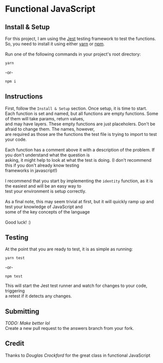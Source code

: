 # Functional JavaScript

## Install & Setup

For this project, I am using the [Jest](https://facebook.github.io/jest/) testing framework to test the functions.
<br />
So, you need to install it using either [yarn](https://yarnpkg.com/en/) or [npm](https://www.npmjs.com/).
<br />
<br />
Run one of the following commands in your project's root directory:

```bash
yarn
```
-or-

```bash
npm i
```

## Instructions

First, follow the `Install & Setup` section. Once setup, it is time to start.
<br />
Each function is set and named, but all functions are empty functions. Some of them will take params, return values,
<br />
and may have layers. These empty functions are just placeholers. Don't be afraid to change them. The names, however,
<br />
are required as those are the functions the test file is trying to import to test your code.
<br />
<br />
Each function has a comment above it with a description of the problem. If you don't understand what the question is
<br />
asking, it might help to look at what the test is doing. (I don't recommend this if you don't already know testing
<br />
frameworks in javascript!)
<br />
<br />
I recommend that you start by implementing the `identity` function, as it is the easiest and will be an easy way to
<br />
test your environment is setup correctly.
<br />
<br />
As a final note, this may seem trivial at first, but it will quickly ramp up and test your knowledge of JavaScript and
<br />
some of the key concepts of the language
<br />
<br />
Good luck! :)

## Testing

At the point that you are ready to test, it is as simple as running:

```bash
yarn test
```
-or-

```bash
npm test
```

This will start the Jest test runner and watch for changes to your code, triggering
<br />
a retest if it detects any changes.

## Submitting

*TODO: Make better lol*
<br />
Create a new pull request to the answers branch from your fork.

## Credit

Thanks to *Douglas Crockford* for the great class in functional JavaScript